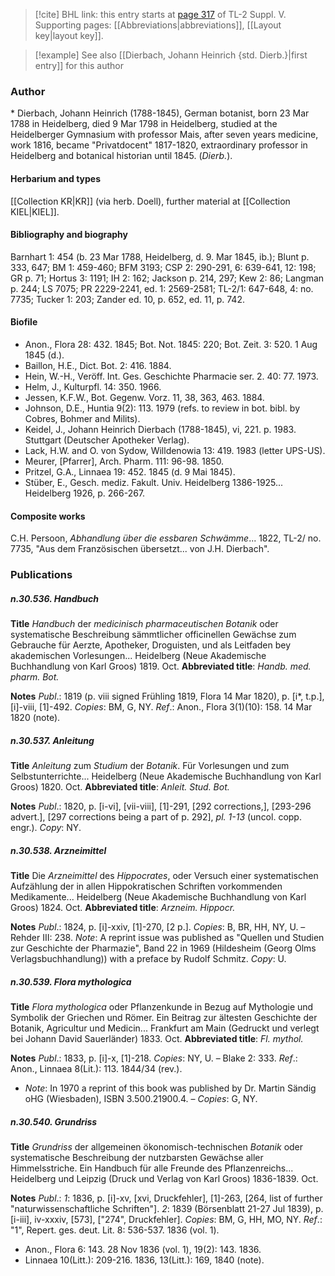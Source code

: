 > [!cite] BHL link: this entry starts at [page 317](https://www.biodiversitylibrary.org/item/103833#page/329/mode/1up) of TL-2 Suppl. V.
> Supporting pages: [[Abbreviations|abbreviations]], [[Layout key|layout key]].

> [!example] See also [[Dierbach, Johann Heinrich {std. Dierb.}|first entry]] for this author

### Author

\* Dierbach, Johann Heinrich (1788-1845), German botanist, born 23 Mar 1788 in Heidelberg, died 9 Mar 1798 in Heidelberg, studied at the Heidelberger Gymnasium with professor Mais, after seven years medicine, work 1816, became "Privatdocent" 1817-1820, extraordinary professor in Heidelberg and botanical historian until 1845. (*Dierb.*).

#### Herbarium and types

[[Collection KR|KR]] (via herb. Doell), further material at [[Collection KIEL|KIEL]].

#### Bibliography and biography

Barnhart 1: 454 (b. 23 Mar 1788, Heidelberg, d. 9. Mar 1845, ib.); Blunt p. 333, 647; BM 1: 459-460; BFM 3193; CSP 2: 290-291, 6: 639-641, 12: 198; GR p. 71; Hortus 3: 1191; IH 2: 162; Jackson p. 214, 297; Kew 2: 86; Langman p. 244; LS 7075; PR 2229-2241, ed. 1: 2569-2581; TL-2/1: 647-648, 4: no. 7735; Tucker 1: 203; Zander ed. 10, p. 652, ed. 11, p. 742.

#### Biofile

- Anon., Flora 28: 432. 1845; Bot. Not. 1845: 220; Bot. Zeit. 3: 520. 1 Aug 1845 (d.).
- Baillon, H.E., Dict. Bot. 2: 416. 1884.
- Hein, W.-H., Veröff. Int. Ges. Geschichte Pharmacie ser. 2. 40: 77. 1973.
- Helm, J., Kulturpfl. 14: 350. 1966.
- Jessen, K.F.W., Bot. Gegenw. Vorz. 11, 38, 363, 463. 1884.
- Johnson, D.E., Huntia 9(2): 113. 1979 (refs. to review in bot. bibl. by Cobres, Bohmer and Milits).
- Keidel, J., Johann Heinrich Dierbach (1788-1845), vi, 221. p. 1983. Stuttgart (Deutscher Apotheker Verlag).
- Lack, H.W. and O. von Sydow, Willdenowia 13: 419. 1983 (letter UPS-US).
- Meurer, \[Pfarrer\], Arch. Pharm. 111: 96-98. 1850.
- Pritzel, G.A., Linnaea 19: 452. 1845 (d. 9 Mai 1845).
- Stüber, E., Gesch. mediz. Fakult. Univ. Heidelberg 1386-1925... Heidelberg 1926, p. 266-267.

#### Composite works

C.H. Persoon, *Abhandlung über die essbaren Schwämme*... 1822, TL-2/ no. 7735, "Aus dem Französischen übersetzt... von J.H. Dierbach".

### Publications

##### n.30.536. Handbuch

**Title**
*Handbuch* der *medicinisch pharmaceutischen Botanik* oder systematische Beschreibung sämmtlicher officinellen Gewächse zum Gebrauche für Aerzte, Apotheker, Droguisten, und als Leitfaden bey akademischen Vorlesungen... Heidelberg (Neue Akademische Buchhandlung von Karl Groos) 1819. Oct.
**Abbreviated title**: *Handb. med. pharm. Bot.*

**Notes**
*Publ*.: 1819 (p. viii signed Frühling 1819, Flora 14 Mar 1820), p. \[i\*, t.p.\], \[i\]-viii, \[1\]-492.
*Copies*: BM, G, NY.
*Ref*.: Anon., Flora 3(1)(10): 158. 14 Mar 1820 (note).

##### n.30.537. Anleitung

**Title**
*Anleitung* zum *Studium* der *Botanik*. Für Vorlesungen und zum Selbstunterrichte... Heidelberg (Neue Akademische Buchhandlung von Karl Groos) 1820. Oct.
**Abbreviated title**: *Anleit. Stud. Bot.*

**Notes**
*Publ*.: 1820, p. \[i-vi\], \[vii-viii\], \[1\]-291, \[292 corrections,\], \[293-296 advert.\], \[297 corrections being a part of p. 292\], *pl. 1-13* (uncol. copp. engr.). *Copy*: NY.

##### n.30.538. Arzneimittel

**Title**
Die *Arzneimittel* des *Hippocrates*, oder Versuch einer systematischen Aufzählung der in allen Hippokratischen Schriften vorkommenden Medikamente... Heidelberg (Neue Akademische Buchhandlung von Karl Groos) 1824. Oct.
**Abbreviated title**: *Arzneim. Hippocr.*

**Notes**
*Publ*.: 1824, p. \[i\]-xxiv, \[1\]-270, \[2 p.\]. *Copies*: B, BR, HH, NY, U. – Rehder III: 238.
*Note*: A reprint issue was published as "Quellen und Studien zur Geschichte der Pharmazie", Band 22 in 1969 (Hildesheim (Georg Olms Verlagsbuchhandlung)) with a preface by Rudolf Schmitz. *Copy*: U.

##### n.30.539. Flora mythologica

**Title**
*Flora mythologica* oder Pflanzenkunde in Bezug auf Mythologie und Symbolik der Griechen und Römer. Ein Beitrag zur ältesten Geschichte der Botanik, Agricultur und Medicin... Frankfurt am Main (Gedruckt und verlegt bei Johann David Sauerländer) 1833. Oct.
**Abbreviated title**: *Fl. mythol.*

**Notes**
*Publ*.: 1833, p. \[i\]-x, \[1\]-218. *Copies*: NY, U. – Blake 2: 333.
*Ref*.: Anon., Linnaea 8(Lit.): 113. 1844/34 (rev.).
- *Note*: In 1970 a reprint of this book was published by Dr. Martin Sändig oHG (Wiesbaden), ISBN 3.500.21900.4. – *Copies*: G, NY.

##### n.30.540. Grundriss

**Title**
*Grundriss* der allgemeinen ökonomisch-technischen *Botanik* oder systematische Beschreibung der nutzbarsten Gewächse aller Himmelsstriche. Ein Handbuch für alle Freunde des Pflanzenreichs... Heidelberg und Leipzig (Druck und Verlag von Karl Groos) 1836-1839. Oct.

**Notes**
*Publ*.: *1*: 1836, p. \[i\]-xv, \[xvi, Druckfehler\], \[1\]-263, \[264, list of further "naturwissenschaftliche Schriften"\].
*2*: 1839 (Börsenblatt 21-27 Jul 1839), p. \[i-iii\], iv-xxxiv, \[573\], \["274", Druckfehler\].
*Copies*: BM, G, HH, MO, NY.
*Ref*.: "1", Repert. ges. deut. Lit. 8: 536-537. 1836 (vol. 1).
- Anon., Flora 6: 143. 28 Nov 1836 (vol. 1), 19(2): 143. 1836.
- Linnaea 10(Litt.): 209-216. 1836, 13(Litt.): 169, 1840 (note).

